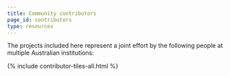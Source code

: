 ```yaml
---
title: Community contributors
page_id: contributors
type: resources
---
```


The projects included here represent a joint effort by the following people at multiple Australian institutions: 

{% include contributor-tiles-all.html %}

